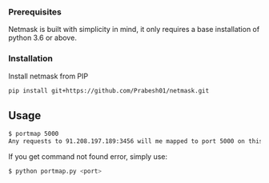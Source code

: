 ### Prerequisites

Netmask is built with simplicity in mind, it only requires a base installation of python 3.6 or above.

### Installation

Install netmask from PIP
```sh
pip install git+https://github.com/Prabesh01/netmask.git
```

## Usage

```sh
$ portmap 5000
Any requests to 91.208.197.189:3456 will me mapped to port 5000 on this computer.
```

If you get command not found error, simply use:
```sh
$ python portmap.py <port>
```

